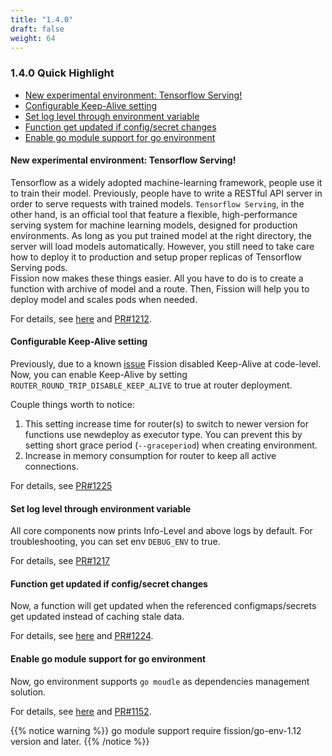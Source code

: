```yaml
---
title: "1.4.0"
draft: false
weight: 64
---
```


### 1.4.0 Quick Highlight

* [New experimental environment: Tensorflow Serving!](#new-experimental-environment-tensorflow-serving)
* [Configurable Keep-Alive setting](#configurable-keep-alive-setting)
* [Set log level through environment variable](#set-log-level-through-environment-variable)
* [Function get updated if config/secret changes](#function-get-updated-if-config-secret-changes)
* [Enable go module support for go environment](#enable-go-module-support-for-go-environment)

#### New experimental environment: Tensorflow Serving! 

Tensorflow as a widely adopted machine-learning framework, people use it to train their model.
Previously, people have to write a RESTful API server in order to serve requests with trained models.
`Tensorflow Serving`, in the other hand, is an official tool that feature a flexible, high-performance 
serving system for machine learning models, designed for production environments. As long as you put trained model 
at the right directory, the server will load models automatically. However, you still need to take care 
how to deploy it to production and setup proper replicas of Tensorflow Serving pods.  
Fission now makes these things easier. All you have to do is to create a function with archive of model and a route.
Then, Fission will help you to deploy model and scales pods when needed.

For details, see [here](https://github.com/fission/fission/tree/master/examples/tensorflow-serving) and [PR#1212](https://github.com/fission/fission/pull/1212).

#### Configurable Keep-Alive setting

Previously, due to a known [issue](https://github.com/fission/fission/issues/723#issuecomment-395483957) Fission disabled
Keep-Alive at code-level. Now, you can enable Keep-Alive by setting `ROUTER_ROUND_TRIP_DISABLE_KEEP_ALIVE` to true at router deployment.

Couple things worth to notice:
 
1. This setting increase time for router(s) to switch to newer version for functions use newdeploy as executor type. 
   You can prevent this by setting short grace period (`--graceperiod`) when creating environment.
2. Increase in memory consumption for router to keep all active connections.

For details, see [PR#1225](https://github.com/fission/fission/pull/1225)

#### Set log level through environment variable

All core components now prints Info-Level and above logs by default. For troubleshooting, you can set env `DEBUG_ENV` to true. 

For details, see [PR#1217](https://github.com/fission/fission/pull/1217)

#### Function get updated if config/secret changes

Now, a function will get updated when the referenced configmaps/secrets get updated instead of caching stale data.

For details, see [here](../usage/access-secret-cfgmap-in-function/#updating-secrets-and-configmaps) and [PR#1224](https://github.com/fission/fission/pull/1224).

#### Enable go module support for go environment

Now, go environment supports `go moudle` as dependencies management solution.

For details, see [here](https://github.com/fission/fission/tree/master/examples/go/module-example) and [PR#1152](https://github.com/fission/fission/pull/1152).

{{% notice warning %}} 
go module support require fission/go-env-1.12 version and later. 
{{% /notice %}} 
